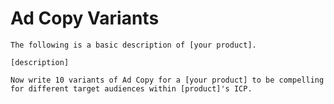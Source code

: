 # Ad Copy Variants
`The following is a basic description of [your product].`

`[description]`

`Now write 10 variants of Ad Copy for a [your product] to be compelling for different target audiences within [product]'s ICP.`
